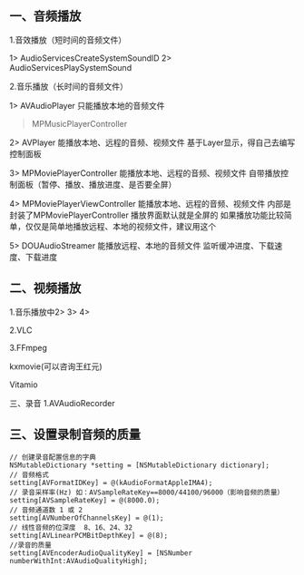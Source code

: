 
## 一、音频播放

1.音效播放（短时间的音频文件）

1> AudioServicesCreateSystemSoundID
2> AudioServicesPlaySystemSound

2.音乐播放（长时间的音频文件）

1> AVAudioPlayer
只能播放本地的音频文件
>MPMusicPlayerController


2> AVPlayer
能播放本地、远程的音频、视频文件
基于Layer显示，得自己去编写控制面板

3> MPMoviePlayerController
能播放本地、远程的音频、视频文件
自带播放控制面板（暂停、播放、播放进度、是否要全屏）

4> MPMoviePlayerViewController
能播放本地、远程的音频、视频文件
内部是封装了MPMoviePlayerController
播放界面默认就是全屏的
如果播放功能比较简单，仅仅是简单地播放远程、本地的视频文件，建议用这个

5> DOUAudioStreamer
能播放远程、本地的音频文件
监听缓冲进度、下载速度、下载进度


## 二、视频播放

1.音乐播放中2> 3> 4>

2.VLC

3.FFmpeg

kxmovie(可以咨询王红元)

Vitamio

三、录音
1.AVAudioRecorder






## 三、设置录制音频的质量

```objc
// 创建录音配置信息的字典
NSMutableDictionary *setting = [NSMutableDictionary dictionary];
// 音频格式
setting[AVFormatIDKey] = @(kAudioFormatAppleIMA4);
// 录音采样率(Hz) 如：AVSampleRateKey==8000/44100/96000（影响音频的质量）
setting[AVSampleRateKey] = @(8000.0);
// 音频通道数 1 或 2
setting[AVNumberOfChannelsKey] = @(1);
// 线性音频的位深度  8、16、24、32
setting[AVLinearPCMBitDepthKey] = @(8);
//录音的质量
setting[AVEncoderAudioQualityKey] = [NSNumber numberWithInt:AVAudioQualityHigh];
```